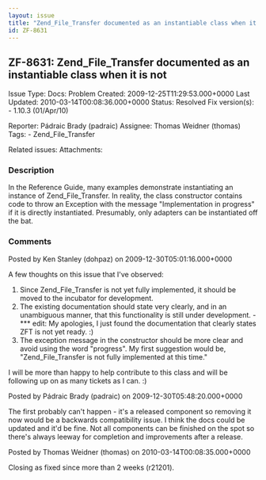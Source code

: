 ```yaml
---
layout: issue
title: "Zend_File_Transfer documented as an instantiable class when it is not"
id: ZF-8631
---
```


ZF-8631: Zend\_File\_Transfer documented as an instantiable class when it is not
--------------------------------------------------------------------------------

 Issue Type: Docs: Problem Created: 2009-12-25T11:29:53.000+0000 Last Updated: 2010-03-14T00:08:36.000+0000 Status: Resolved Fix version(s): - 1.10.3 (01/Apr/10)
 
 Reporter:  Pádraic Brady (padraic)  Assignee:  Thomas Weidner (thomas)  Tags: - Zend\_File\_Transfer
 
 Related issues: 
 Attachments: 
### Description

In the Reference Guide, many examples demonstrate instantiating an instance of Zend\_File\_Transfer. In reality, the class constructor contains code to throw an Exception with the message "Implementation in progress" if it is directly instantiated. Presumably, only adapters can be instantiated off the bat.

 

 

### Comments

Posted by Ken Stanley (dohpaz) on 2009-12-30T05:01:16.000+0000

A few thoughts on this issue that I've observed:

1. Since Zend\_File\_Transfer is not yet fully implemented, it should be moved to the incubator for development.
2. The existing documentation should state very clearly, and in an unambiguous manner, that this functionality is still under development. - \*\*\* edit: My apologies, I just found the documentation that clearly states ZFT is not yet ready. :)
3. The exception message in the constructor should be more clear and avoid using the word "progress". My first suggestion would be, "Zend\_File\_Transfer is not fully implemented at this time."

I will be more than happy to help contribute to this class and will be following up on as many tickets as I can. :)

 

 

Posted by Pádraic Brady (padraic) on 2009-12-30T05:48:20.000+0000

The first probably can't happen - it's a released component so removing it now would be a backwards compatibility issue. I think the docs could be updated and it'd be fine. Not all components can be finished on the spot so there's always leeway for completion and improvements after a release.

 

 

Posted by Thomas Weidner (thomas) on 2010-03-14T00:08:35.000+0000

Closing as fixed since more than 2 weeks (r21201).

 

 